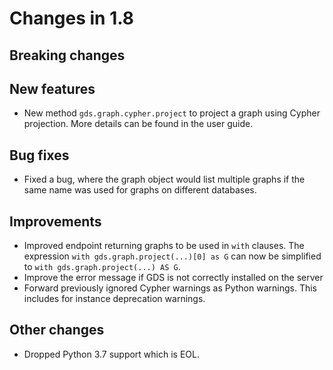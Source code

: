 # Changes in 1.8


## Breaking changes


## New features

* New method `gds.graph.cypher.project` to project a graph using Cypher projection.
  More details can be found in the user guide.


## Bug fixes

* Fixed a bug, where the graph object would list multiple graphs if the same name was used for graphs on different databases.


## Improvements

* Improved endpoint returning graphs to be used in `with` clauses. The expression `with gds.graph.project(...)[0] as G` can now be simplified to `with gds.graph.project(...) AS G`.
* Improve the error message if GDS is not correctly installed on the server
* Forward previously ignored Cypher warnings as Python warnings. This includes for instance deprecation warnings.



## Other changes

* Dropped Python 3.7 support which is EOL.


